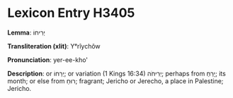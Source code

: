 # Lexicon Entry H3405

**Lemma**: יְרִיחוֹ

**Transliteration (xlit)**: Yᵉrîychôw

**Pronunciation**: yer-ee-kho'

**Description**:
or יְרֵחוֹ; or variation (1 Kings 16:34) יְרִיחֹה; perhaps from יָרֵחַ; its month; or else from רוּחַ; fragrant; Jericho or Jerecho, a place in Palestine; Jericho.
